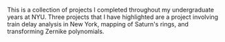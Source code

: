 This is a collection of projects I completed throughout my undergraduate years at NYU. Three projects that I have highlighted are a project involving train delay analysis in New York, mapping of Saturn's rings, and transforming Zernike polynomials. 

